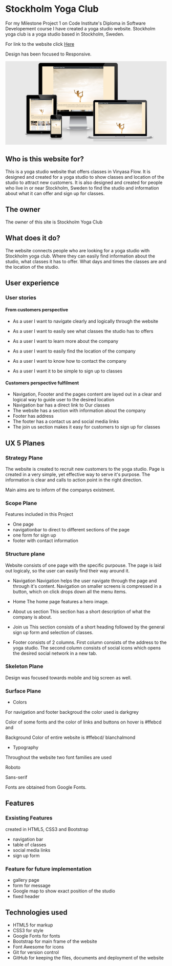 # Stockholm Yoga Club

For my Milestone Project 1 on Code Institute's Diploma in Software Developement course I have created a yoga studio website. Stockholm yoga club is a yoga studio based in Stockholm, Sweden.

For link to the website click [Here](https://sabinastorm.github.io/yoga-club)

Design has been focused to Responsive.

![Image of responsive design](assets/images/responsive.png)

## Who is this website for?

This is a yoga studio website that offers classes in Vinyasa Flow. It is designed and created for a yoga studio to show classes and location of the studio to attract new customers. It is also designed and created for people who live in or near Stockholm, Sweden to find the studio and information about what it can offer and sign up for classes.

## The owner

The owner of this site is Stockholm Yoga Club

## What does it do?

The website connects people who are looking for a yoga studio with Stockholm yoga club. Where they can easily find information about the studio, what classes it has to offer. What days and times the classes are and the location of the studio.

## User experience

### User stories

#### From customers perspective

- As a user I want to navigate clearly and logically through the website

- As a user I want to easily see what classes the studio has to offers
- As a user I want to learn more about the company
- As a user I want to easily find the location of the company
- As a user I want to know how to contact the company
- As a user I want it to be simple to sign up to classes

#### Customers perspective fulfilment

- Navigation, Foooter and the pages content are layed out in a clear and logical way to guide user to the desired location
- Navigation bar has a direct link to Our classes
- The website has a section with information about the company 
- Footer has address 
- The footer has a contact us and social media links 
- The join us section makes it easy for customers to sign up for classes

## UX 5 Planes
### Strategy Plane
The website is created to recruit new customers to the yoga studio. Page is created in a very simple, yet effective way to serve it's purpose. The information is clear and calls to action point in the right direction.

Main aims are to inform of the companys existment.

### Scope Plane
Features included in this Project

- One page 
- navigationbar to direct to different sections of the page
- one form for sign up
- footer with contact information

### Structure plane
Website consists of one page with the specific purpouse. The page is laid out logicaly, so the user can easily find their way around it.

- Navigation 
Navigation helps the user navigate through the page and through it's content. Navigation on smaller screens is compressed in a button, which on click drops down all the menu items. 

- Home 
The home page features a hero image.


- About us section
This section has a short description of what the company is about.

- Join us
This section consists of a short heading followed by the general sign up form and selection of classes.

- Footer 
consists of 2 columns. First column consists of the address to the yoga studio. The second column consists of social icons which opens the desired social network in a new tab.

### Skeleton Plane
Design was focused towards mobile and big screen as well.

### Surface Plane
- Colors

For navigation and footer backgroud the color used is darkgrey

Color of some fonts and the color of links and buttons on hover is #ffebcd and 

Background Color of entire website is #ffebcd/ blanchalmond

- Typography

Throughout the website two font families are used

Roboto 

Sans-serif

Fonts are obtained from Google Fonts.

## Features
### Exsisting Features
created in HTML5, CSS3 and Bootstrap
- navigation bar
- table of classes
- social media links
- sign up form

### Feature for future implementation
- gallery page
- form for message
- Google map to show exact position of the studio 
- fixed header

## Technologies used

- HTML5 for markup
- CSS3 for style
- Google Fonts for fonts
- Bootstrap for main frame of the website
- Font Awesome for icons
- Git for version control
- GitHub for keeping the files, documents and deployment of the website

